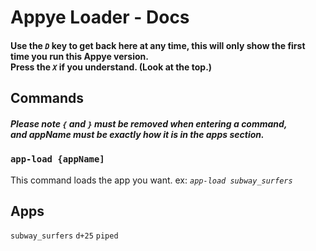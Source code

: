 # Appye Loader - Docs
#### Use the *`D`* key to get back here at any time, this will only show the first time you run this Appye version. <br /> Press the *`X`* if you understand. (Look at the top.)
## Commands
##### Please note `{` and `}` must be removed when entering a command,<br /> and appName must be exactly how it is in the apps section.
### `app-load {appName]`
This command loads the app you want. ex: *`app-load subway_surfers`*
## Apps
`subway_surfers`
`d+25`
`piped`
